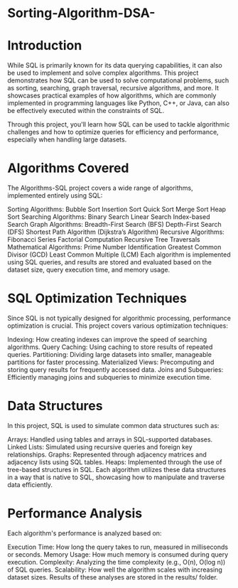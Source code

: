 # Sorting-Algorithm-DSA-

# Introduction
While SQL is primarily known for its data querying capabilities, it can also be used to implement and solve complex algorithms. This project demonstrates how SQL can be used to solve computational problems, such as sorting, searching, graph traversal, recursive algorithms, and more. It showcases practical examples of how algorithms, which are commonly implemented in programming languages like Python, C++, or Java, can also be effectively executed within the constraints of SQL.

Through this project, you'll learn how SQL can be used to tackle algorithmic challenges and how to optimize queries for efficiency and performance, especially when handling large datasets.

# Algorithms Covered
The Algorithms-SQL project covers a wide range of algorithms, implemented entirely using SQL:

Sorting Algorithms:
Bubble Sort
Insertion Sort
Quick Sort
Merge Sort
Heap Sort
Searching Algorithms:
Binary Search
Linear Search
Index-based Search
Graph Algorithms:
Breadth-First Search (BFS)
Depth-First Search (DFS)
Shortest Path Algorithm (Dijkstra’s Algorithm)
Recursive Algorithms:
Fibonacci Series
Factorial Computation
Recursive Tree Traversals
Mathematical Algorithms:
Prime Number Identification
Greatest Common Divisor (GCD)
Least Common Multiple (LCM)
Each algorithm is implemented using SQL queries, and results are stored and evaluated based on the dataset size, query execution time, and memory usage.

# SQL Optimization Techniques
Since SQL is not typically designed for algorithmic processing, performance optimization is crucial. This project covers various optimization techniques:

Indexing: How creating indexes can improve the speed of searching algorithms.
Query Caching: Using caching to store results of repeated queries.
Partitioning: Dividing large datasets into smaller, manageable partitions for faster processing.
Materialized Views: Precomputing and storing query results for frequently accessed data.
Joins and Subqueries: Efficiently managing joins and subqueries to minimize execution time.

# Data Structures
In this project, SQL is used to simulate common data structures such as:

Arrays: Handled using tables and arrays in SQL-supported databases.
Linked Lists: Simulated using recursive queries and foreign key relationships.
Graphs: Represented through adjacency matrices and adjacency lists using SQL tables.
Heaps: Implemented through the use of tree-based structures in SQL.
Each algorithm utilizes these data structures in a way that is native to SQL, showcasing how to manipulate and traverse data efficiently.

# Performance Analysis
Each algorithm's performance is analyzed based on:

Execution Time: How long the query takes to run, measured in milliseconds or seconds.
Memory Usage: How much memory is consumed during query execution.
Complexity: Analyzing the time complexity (e.g., O(n), O(log n)) of SQL queries.
Scalability: How well the algorithm scales with increasing dataset sizes.
Results of these analyses are stored in the results/ folder.
